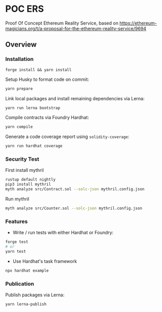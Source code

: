 # POC ERS
Proof Of Concept Ethereum Reality Service, based on https://ethereum-magicians.org/t/a-proposal-for-the-ethereum-reality-service/9694

## Overview

### Installation

```console
forge install && yarn install
```

Setup Husky to format code on commit:

```bash
yarn prepare
```

Link local packages and install remaining dependencies via Lerna:

```bash
yarn run lerna bootstrap
```

Compile contracts via Foundry Hardhat:

```bash
yarn compile
```

Generate a code coverage report using `solidity-coverage`:

```bash
yarn run hardhat coverage
```

### Security Test
First install mythril
```bash
rustup default nightly
pip3 install mythril
myth analyze src/Contract.sol --solc-json mythril.config.json
```

Run mythril
```bash
myth analyze src/Counter.sol --solc-json mythril.config.json
```

### Features

 * Write / run tests with either Hardhat or Foundry:
```bash
forge test
# or
yarn test
```

 * Use Hardhat's task framework
```bash
npx hardhat example
```

### Publication

Publish packages via Lerna:

```bash
yarn lerna-publish
```